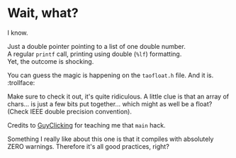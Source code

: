 # Wait, what?

I know.

Just a double pointer pointing to a list of one double number.  
A regular `printf` call, printing using double (`%lf`) formatting.  
Yet, the outcome is shocking.

You can guess the magic is happening on the `taofloat.h` file. And it is. :trollface:

Make sure to check it out, it's quite ridiculous.
A little clue is that an array of chars... is just a few bits put together... which might as well be a float?  
(Check IEEE double precision convention).

Credits to [GuyClicking](https://github.com/GuyClicking) for teaching me that `main` hack.

Something I really like about this one is that it compiles with absolutely ZERO warnings. Therefore it's all good practices, right?
